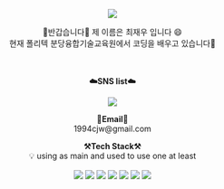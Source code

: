 <p align="center" dir="auto">
<img src="https://capsule-render.vercel.app/api?type=soft&color=auto&height=300&section=header&text=Very%20Welcome!&fontSize=90" />
</p>


<!-- 🔭 
🌱
👯 
🤔
📫 
😄 
⚡ -->
<p align="center" dir="auto">
👋반갑습니다👋
<td align="center"> 제 이름은 최재우 입니다 😄 </td><br>
<td align="center"> 현재 폴리텍 분당융합기술교육원에서 코딩을 배우고 있습니다🌱</td><br>
<br>
<br>
</p>

<p align="center" dir="auto">
    <strong><g-emoji class="g-emoji" alias="cloud" fallback-src="https://github.githubassets.com/images/icons/emoji/unicode/2601.png">☁️</g-emoji>SNS list<g-emoji class="g-emoji" alias="cloud" fallback-src="https://github.githubassets.com/images/icons/emoji/unicode/2601.png">☁️</g-emoji></strong><br>
</p> 
    
<p align="center" dir="auto">
   <a href="https://velog.io/@choizaewoo" rel="nofollow"><img src="https://camo.githubusercontent.com/dfb3dabc67a0d25cba76366fdf74b0fae84eae70ee831b007240b4a9b1967a14/68747470733a2f2f696d672e736869656c64732e696f2f62616467652f446576426c6f672d3533354436433f7374796c653d666c61742d737175617265266c6f676f3d426c6f67676572266c6f676f436f6c6f723d7768697465" data-canonical-src="https://img.shields.io/badge/DevBlog-535D6C?style=flat-square&amp;logo=Blogger&amp;logoColor=white" style="max-width: 100%;"></a>
 </p>


<p align="center" dir="auto">
<strong><g-emoji class="g-emoji" alias="email" fallback-src="https://github.githubassets.com/images/icons/emoji/unicode/1f4e7.png">💬</g-emoji>Email<g-emoji class="g-emoji" alias="email" fallback-src="https://github.githubassets.com/images/icons/emoji/unicode/1f4e7.png">💬</g-emoji></strong><br>1994cjw@gmail.com<br>
</p>


<p align="center" dir="auto">
    <strong><g-emoji class="g-emoji" alias="hammer_and_pick" fallback-src="https://github.githubassets.com/images/icons/emoji/unicode/2692.png">⚒️</g-emoji>Tech Stack<g-emoji class="g-emoji" alias="hammer_and_pick" fallback-src="https://github.githubassets.com/images/icons/emoji/unicode/2692.png">⚒️</g-emoji></strong><br>
    <g-emoji class="g-emoji" alias="bulb" fallback-src="https://github.githubassets.com/images/icons/emoji/unicode/1f4a1.png">💡</g-emoji> using as main and used to use one at least
</p>

<p align="center" dir="auto">
<span>
<img src="https://img.shields.io/badge/java-007396?style=for-the-badge&logo=java&logoColor=white"  align="center"> 
<img src="https://img.shields.io/badge/c++-00599C?style=for-the-badge&logo=c%2B%2B&logoColor=white"  align="center">
<img src="https://img.shields.io/badge/python-3776AB?style=for-the-badge&logo=python&logoColor=white"  align="center">
<img src="https://img.shields.io/badge/html5-E34F26?style=for-the-badge&logo=html5&logoColor=white"  align="center">
<img src="https://img.shields.io/badge/javascript-F7DF1E?style=for-the-badge&logo=javascript&logoColor=black"  align="center">
<img src="https://img.shields.io/badge/mysql-4479A1?style=for-the-badge&logo=mysql&logoColor=white"  align="center">
<img src="https://img.shields.io/badge/linux-FCC624?style=for-the-badge&logo=linux&logoColor=black"  align="center">
</span>
</p>

